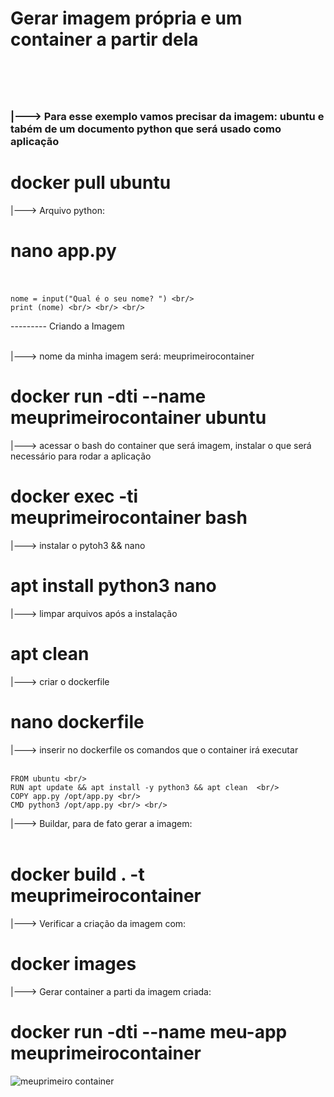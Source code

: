 <h1> Gerar imagem própria e um container a partir dela <h1/>
 <br/>
<h3>

|---> Para esse exemplo vamos precisar da imagem: ubuntu e tabém de um documento python que será usado como aplicação <br/>
# docker pull ubuntu <br/>
|---> Arquivo python: <br/>
# nano app.py <br/> <br/>

	nome = input("Qual é o seu nome? ") <br/>
	print (nome) <br/> <br/> <br/>



--------- Criando a Imagem <br/> <br/>


|---> nome da minha imagem será: meuprimeirocontainer <br/>
# docker run -dti --name meuprimeirocontainer ubuntu <br/>
|---> acessar o bash do container que será imagem, instalar o que será necessário para rodar a aplicação <br/>
# docker exec -ti meuprimeirocontainer bash <br/>
|---> instalar o pytoh3 && nano <br/>
# apt install python3 nano <br/>
|---> limpar arquivos após a instalação <br/>
# apt clean <br/>
|---> criar o dockerfile <br/>
# nano dockerfile <br/>
|---> inserir no dockerfile os comandos que o container irá executar <br/> <br/>
 
	FROM ubuntu <br/>
	RUN apt update && apt install -y python3 && apt clean  <br/>
	COPY app.py /opt/app.py <br/>
	CMD python3 /opt/app.py <br/> <br/>
	
	

|---> Buildar, para de fato gerar a imagem:  <br/>  <br/>
# docker build . -t meuprimeirocontainer  <br/>
|---> Verificar a criação da imagem com: <br/>
# docker images  <br/>
|---> Gerar container a parti da imagem criada:  <br/>
# docker run -dti --name meu-app meuprimeirocontainer

![meuprimeiro container](https://user-images.githubusercontent.com/104859742/201987541-24ee12dc-3ff6-4975-8a9b-e33138045091.png)

	

<h3/>
 <br/>
